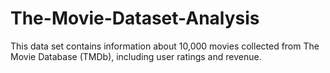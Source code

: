 # The-Movie-Dataset-Analysis
This data set contains information about 10,000 movies collected from The Movie Database (TMDb), including user ratings and revenue.
